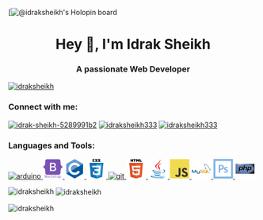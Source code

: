 
[![@idraksheikh's Holopin board](https://holopin.me/idraksheikh](https://www.holopin.io/@idraksheikh))
<h1 align="center">Hey 👋, I'm Idrak Sheikh</h1>
<h3 align="center">A passionate Web Developer</h3>

<!-- <p align="left"> <img src="https://komarev.com/ghpvc/?username=idraksheikh&label=Profile%20views&color=0e75b6&style=flat" alt="idraksheikh" /> </p> -->

<p align="left"> <a href="https://github.com/ryo-ma/github-profile-trophy"><img src="https://github-profile-trophy.vercel.app/?username=idraksheikh" alt="idraksheikh" /></a> </p>



<h3 align="left">Connect with me:</h3>
<p align="left">
<a href="https://linkedin.com/in/idrak-sheikh-5289991b2" target="blank"><img align="center" src="https://raw.githubusercontent.com/rahuldkjain/github-profile-readme-generator/master/src/images/icons/Social/linked-in-alt.svg" alt="idrak-sheikh-5289991b2" height="30" width="40" /></a>
<a href="https://www.hackerrank.com/idraksheikh333" target="blank"><img align="center" src="https://raw.githubusercontent.com/rahuldkjain/github-profile-readme-generator/master/src/images/icons/Social/hackerrank.svg" alt="idraksheikh333" height="30" width="40" /></a>
  <a href="https://leetcode.com/idraksheikh333/" target="blank"><img align="center" src="https://encrypted-tbn0.gstatic.com/images?q=tbn:ANd9GcQmkFZj9cad9A2TCUszdGWFIoLsQXeSjxcbqSwzOgjOLQ&s" alt="idraksheikh333" height="30" width="40" /></a>

</p>

<h3 align="left">Languages and Tools:</h3>
<p align="left"> <a href="https://www.arduino.cc/" target="_blank"> <img src="https://cdn.worldvectorlogo.com/logos/arduino-1.svg" alt="arduino" width="40" height="40"/> </a> <a href="https://getbootstrap.com" target="_blank"> <img src="https://raw.githubusercontent.com/devicons/devicon/master/icons/bootstrap/bootstrap-plain-wordmark.svg" alt="bootstrap" width="40" height="40"/> </a> <a href="https://www.cprogramming.com/" target="_blank"> <img src="https://raw.githubusercontent.com/devicons/devicon/master/icons/c/c-original.svg" alt="c" width="40" height="40"/> </a> <a href="https://www.w3schools.com/css/" target="_blank"> <img src="https://raw.githubusercontent.com/devicons/devicon/master/icons/css3/css3-original-wordmark.svg" alt="css3" width="40" height="40"/> </a> <a href="https://git-scm.com/" target="_blank"> <img src="https://www.vectorlogo.zone/logos/git-scm/git-scm-icon.svg" alt="git" width="40" height="40"/> </a> <a href="https://www.w3.org/html/" target="_blank"> <img src="https://raw.githubusercontent.com/devicons/devicon/master/icons/html5/html5-original-wordmark.svg" alt="html5" width="40" height="40"/> </a> <a href="https://www.java.com" target="_blank"> <img src="https://raw.githubusercontent.com/devicons/devicon/master/icons/java/java-original.svg" alt="java" width="40" height="40"/> </a> <a href="https://developer.mozilla.org/en-US/docs/Web/JavaScript" target="_blank"> <img src="https://raw.githubusercontent.com/devicons/devicon/master/icons/javascript/javascript-original.svg" alt="javascript" width="40" height="40"/> </a> <a href="https://www.mysql.com/" target="_blank"> <img src="https://raw.githubusercontent.com/devicons/devicon/master/icons/mysql/mysql-original-wordmark.svg" alt="mysql" width="40" height="40"/> </a> <a href="https://www.photoshop.com/en" target="_blank"> <img src="https://raw.githubusercontent.com/devicons/devicon/master/icons/photoshop/photoshop-line.svg" alt="photoshop" width="40" height="40"/> </a> <a href="https://www.php.net" target="_blank"> <img src="https://raw.githubusercontent.com/devicons/devicon/master/icons/php/php-original.svg" alt="php" width="40" height="40"/> </a> </p>

<p><img align="left" src="https://github-readme-stats.vercel.app/api/top-langs?username=idraksheikh&show_icons=true&locale=en&layout=compact" alt="idraksheikh" /></p>

<p>&nbsp;<img align="center" src="https://github-readme-stats.vercel.app/api?username=idraksheikh&show_icons=true&locale=en" alt="idraksheikh" /></p>

<p><img align="center" src="https://github-readme-streak-stats.herokuapp.com/?user=idraksheikh&" alt="idraksheikh" /></p>

